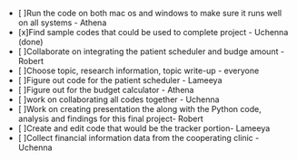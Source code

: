 - [ ]Run the code on both mac os and windows to make sure it runs well on all systems - Athena 
- [x]Find sample codes that could be used to complete project - Uchenna (done) 
- [ ]Collaborate on integrating the patient scheduler and budge amount - Robert 
- [ ]Choose topic, research information, topic write-up - everyone 
- [ ]Figure out code for the patient scheduler - Lameeya 
- [ ]Figure out for the budget calculator - Athena 
- [ ]work on collaborating all codes together - Uchenna 
- [ ]Work on creating presentation the along with the Python code, analysis and findings for this final project- Robert 
- [ ]Create and edit code that would be the tracker portion- Lameeya 
- [ ]Collect financial information data from the cooperating clinic - Uchenna 
